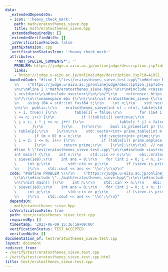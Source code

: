 ```yaml
---
data:
  _extendedDependsOn:
  - icon: ':heavy_check_mark:'
    path: math/eratosthenes_sieve.hpp
    title: math/eratosthenes_sieve.hpp
  _extendedRequiredBy: []
  _extendedVerifiedWith: []
  _isVerificationFailed: false
  _pathExtension: cpp
  _verificationStatusIcon: ':heavy_check_mark:'
  attributes:
    '*NOT_SPECIAL_COMMENTS*': ''
    PROBLEM: https://judge.u-aizu.ac.jp/onlinejudge/description.jsp?id=ALDS1_1_C
    links:
    - https://judge.u-aizu.ac.jp/onlinejudge/description.jsp?id=ALDS1_1_C
  bundledCode: "#line 1 \"test/eratosthenes_sieve.test.cpp\"\n#define PROBLEM \\\r\
    \n    \"https://judge.u-aizu.ac.jp/onlinejudge/description.jsp?id=ALDS1_1_C\"\r\
    \n\r\n#line 2 \"math/eratosthenes_sieve.hpp\"\n\r\n#include <cassert>\r\n#include\
    \ <cstdint>\r\n#include <vector>\r\n\r\n/*\r\n    reference: https://37zigen.com/sieve-eratosthenes/\r\
    \n*/\r\n\r\nnamespace ebi {\r\n\r\nstruct eratosthenes_sieve {\r\n  private:\r\
    \n    using i64 = std::int_fast64_t;\r\n    int n;\r\n    std::vector<bool> table;\r\
    \n\r\n  public:\r\n    eratosthenes_sieve(int n) : n(n), table(std::vector<bool>(n\
    \ + 1, true)) {\r\n        table[1] = false;\r\n        for (i64 i = 2; i * i\
    \ <= n; i++) {\r\n            if (!table[i]) continue;\r\n            for (i64\
    \ j = i; i * j <= n; j++) {\r\n                table[i * j] = false;\r\n     \
    \       }\r\n        }\r\n    }\r\n\r\n    bool is_prime(int p) {\r\n        return\
    \ table[p];\r\n    }\r\n\r\n    std::vector<int> prime_table(int m = -1) {\r\n\
    \        if (m < 0) m = n;\r\n        std::vector<int> prime;\r\n        for (int\
    \ i = 2; i <= m; i++) {\r\n            if (table[i]) prime.emplace_back(i);\r\n\
    \        }\r\n        return prime;\r\n    }\r\n};\r\n\r\n}  // namespace ebi\n\
    #line 5 \"test/eratosthenes_sieve.test.cpp\"\n\r\n#include <iostream>\r\n\r\n\
    int main() {\r\n    int n;\r\n    std::cin >> n;\r\n    ebi::eratosthenes_sieve\
    \ sieve(1e8);\r\n    int ans = 0;\r\n    for (int i = 0; i < n; i++) {\r\n   \
    \     int p;\r\n        std::cin >> p;\r\n        if (sieve.is_prime(p)) ans++;\r\
    \n    }\r\n    std::cout << ans << '\\n';\r\n}\n"
  code: "#define PROBLEM \\\r\n    \"https://judge.u-aizu.ac.jp/onlinejudge/description.jsp?id=ALDS1_1_C\"\
    \r\n\r\n#include \"../math/eratosthenes_sieve.hpp\"\r\n\r\n#include <iostream>\r\
    \n\r\nint main() {\r\n    int n;\r\n    std::cin >> n;\r\n    ebi::eratosthenes_sieve\
    \ sieve(1e8);\r\n    int ans = 0;\r\n    for (int i = 0; i < n; i++) {\r\n   \
    \     int p;\r\n        std::cin >> p;\r\n        if (sieve.is_prime(p)) ans++;\r\
    \n    }\r\n    std::cout << ans << '\\n';\r\n}"
  dependsOn:
  - math/eratosthenes_sieve.hpp
  isVerificationFile: true
  path: test/eratosthenes_sieve.test.cpp
  requiredBy: []
  timestamp: '2023-06-09 15:36:58+09:00'
  verificationStatus: TEST_ACCEPTED
  verifiedWith: []
documentation_of: test/eratosthenes_sieve.test.cpp
layout: document
redirect_from:
- /verify/test/eratosthenes_sieve.test.cpp
- /verify/test/eratosthenes_sieve.test.cpp.html
title: test/eratosthenes_sieve.test.cpp
---
```

